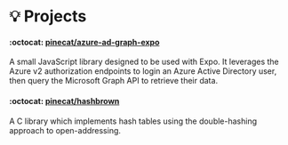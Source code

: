# 💡 Projects

#### :octocat: [pinecat/azure-ad-graph-expo](https://github.com/pinecat/azure-ad-graph-expo)
A small JavaScript library designed to be used with Expo.  It leverages the Azure v2 authorization endpoints to login an Azure Active Directory user, then query the Microsoft Graph API to retrieve their data.

#### :octocat: [pinecat/hashbrown](https://github.com/pinecat/hashbrown)
A C library which implements hash tables using the double-hashing approach to open-addressing.